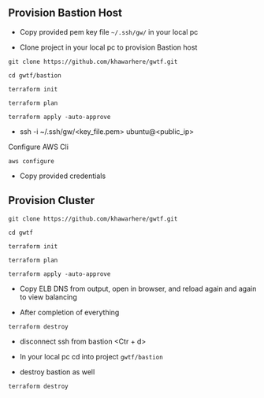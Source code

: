 ## Provision Bastion Host
- Copy provided pem key file `~/.ssh/gw/` in your local pc

- Clone project in your local pc to provision Bastion host

```
git clone https://github.com/khawarhere/gwtf.git

cd gwtf/bastion

terraform init

terraform plan

terraform apply -auto-approve
```
- ssh -i ~/.ssh/gw/<key_file.pem> ubuntu@<public_ip>

Configure AWS Cli
```
aws configure
```
- Copy provided credentials

## Provision Cluster

```
git clone https://github.com/khawarhere/gwtf.git

cd gwtf

terraform init

terraform plan

terraform apply -auto-approve

```
- Copy ELB DNS from output, open in browser, and reload again and again to view balancing

- After completion of everything

```
terraform destroy
```

- disconnect ssh from bastion  <Ctr + d>

- In your local pc cd into project `gwtf/bastion`

- destroy bastion as well

```
terraform destroy
```